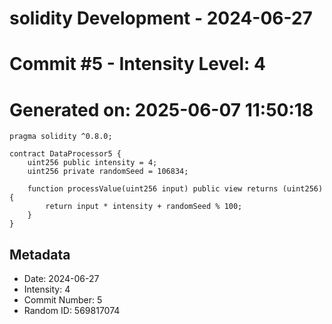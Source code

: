 ﻿# solidity Development - 2024-06-27
# Commit #5 - Intensity Level: 4
# Generated on: 2025-06-07 11:50:18
```solidity
pragma solidity ^0.8.0;

contract DataProcessor5 {
    uint256 public intensity = 4;
    uint256 private randomSeed = 106834;

    function processValue(uint256 input) public view returns (uint256) {
        return input * intensity + randomSeed % 100;
    }
}
```
## Metadata
- Date: 2024-06-27
- Intensity: 4
- Commit Number: 5
- Random ID: 569817074
